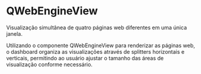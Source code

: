 # QWebEngineView

Visualização simultânea de quatro páginas web diferentes em uma única janela.

Utilizando o componente QWebEngineView para renderizar as páginas web, o dashboard organiza as visualizações através de splitters horizontais e verticais, permitindo ao usuário ajustar o tamanho das áreas de visualização conforme necessário.
